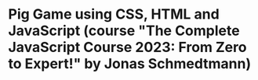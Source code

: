 # Pig Game using CSS, HTML and JavaScript (course "The Complete JavaScript Course 2023: From Zero to Expert!" by Jonas Schmedtmann)

